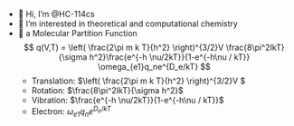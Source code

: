 - 👋 Hi, I’m @HC-114cs
- 👀 I’m interested in theoretical and computational chemistry
- 🎇 a Molecular Partition Function
  $$ q(V,T) = \left( \frac{2\pi m k T}{h^2} \right)^{3/2}V \frac{8\pi^2IkT}{\sigma h^2}\frac{e^{-h \nu/2kT}}{1-e^{-h\nu / kT}} \omega_{e1}q_ne^{D_e/kT} $$
  - Translation: $\left( \frac{2\pi m k T}{h^2} \right)^{3/2}V $
  - Rotation: $\frac{8\pi^2IkT}{\sigma h^2}$
  - Vibration: $\frac{e^{-h \nu/2kT}}{1-e^{-h\nu / kT}}$
  - Electron: $\omega_{e1}q_ne^{D_e/kT}$
<!---
HC-114cs/HC-114cs is a ✨ special ✨ repository because its `README.md` (this file) appears on your GitHub profile.
You can click the Preview link to take a look at your changes.
--->
